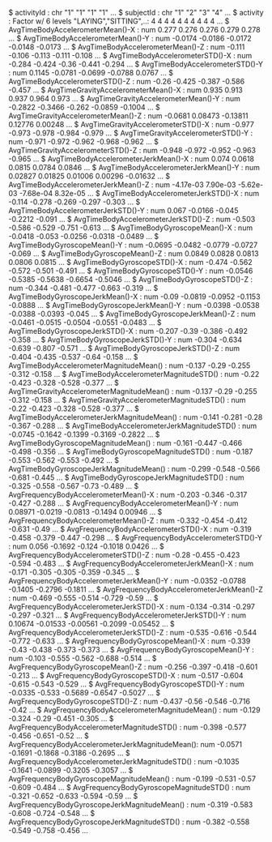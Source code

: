 $ activityId                                      : chr  "1" "1" "1" "1" ...
 $ subjectId                                       : chr  "1" "2" "3" "4" ...
 $ activity                                        : Factor w/ 6 levels "LAYING","SITTING",..: 4 4 4 4 4 4 4 4 4 4 ...
 $ AvgTimeBodyAccelerometerMean()-X                : num  0.277 0.276 0.276 0.279 0.278 ...
 $ AvgTimeBodyAccelerometerMean()-Y                : num  -0.0174 -0.0186 -0.0172 -0.0148 -0.0173 ...
 $ AvgTimeBodyAccelerometerMean()-Z                : num  -0.111 -0.106 -0.113 -0.111 -0.108 ...
 $ AvgTimeBodyAccelerometerSTD()-X                 : num  -0.284 -0.424 -0.36 -0.441 -0.294 ...
 $ AvgTimeBodyAccelerometerSTD()-Y                 : num  0.1145 -0.0781 -0.0699 -0.0788 0.0767 ...
 $ AvgTimeBodyAccelerometerSTD()-Z                 : num  -0.26 -0.425 -0.387 -0.586 -0.457 ...
 $ AvgTimeGravityAccelerometerMean()-X             : num  0.935 0.913 0.937 0.964 0.973 ...
 $ AvgTimeGravityAccelerometerMean()-Y             : num  -0.2822 -0.3466 -0.262 -0.0859 -0.1004 ...
 $ AvgTimeGravityAccelerometerMean()-Z             : num  -0.0681 0.08473 -0.13811 0.12776 0.00248 ...
 $ AvgTimeGravityAccelerometerSTD()-X              : num  -0.977 -0.973 -0.978 -0.984 -0.979 ...
 $ AvgTimeGravityAccelerometerSTD()-Y              : num  -0.971 -0.972 -0.962 -0.968 -0.962 ...
 $ AvgTimeGravityAccelerometerSTD()-Z              : num  -0.948 -0.972 -0.952 -0.963 -0.965 ...
 $ AvgTimeBodyAccelerometerJerkMean()-X            : num  0.074 0.0618 0.0815 0.0784 0.0846 ...
 $ AvgTimeBodyAccelerometerJerkMean()-Y            : num  0.02827 0.01825 0.01006 0.00296 -0.01632 ...
 $ AvgTimeBodyAccelerometerJerkMean()-Z            : num  -4.17e-03 7.90e-03 -5.62e-03 -7.68e-04 8.32e-05 ...
 $ AvgTimeBodyAccelerometerJerkSTD()-X             : num  -0.114 -0.278 -0.269 -0.297 -0.303 ...
 $ AvgTimeBodyAccelerometerJerkSTD()-Y             : num  0.067 -0.0166 -0.045 -0.2212 -0.091 ...
 $ AvgTimeBodyAccelerometerJerkSTD()-Z             : num  -0.503 -0.586 -0.529 -0.751 -0.613 ...
 $ AvgTimeBodyGyroscopeMean()-X                    : num  -0.0418 -0.053 -0.0256 -0.0318 -0.0489 ...
 $ AvgTimeBodyGyroscopeMean()-Y                    : num  -0.0695 -0.0482 -0.0779 -0.0727 -0.069 ...
 $ AvgTimeBodyGyroscopeMean()-Z                    : num  0.0849 0.0828 0.0813 0.0806 0.0815 ...
 $ AvgTimeBodyGyroscopeSTD()-X                     : num  -0.474 -0.562 -0.572 -0.501 -0.491 ...
 $ AvgTimeBodyGyroscopeSTD()-Y                     : num  -0.0546 -0.5385 -0.5638 -0.6654 -0.5046 ...
 $ AvgTimeBodyGyroscopeSTD()-Z                     : num  -0.344 -0.481 -0.477 -0.663 -0.319 ...
 $ AvgTimeBodyGyroscopeJerkMean()-X                : num  -0.09 -0.0819 -0.0952 -0.1153 -0.0888 ...
 $ AvgTimeBodyGyroscopeJerkMean()-Y                : num  -0.0398 -0.0538 -0.0388 -0.0393 -0.045 ...
 $ AvgTimeBodyGyroscopeJerkMean()-Z                : num  -0.0461 -0.0515 -0.0504 -0.0551 -0.0483 ...
 $ AvgTimeBodyGyroscopeJerkSTD()-X                 : num  -0.207 -0.39 -0.386 -0.492 -0.358 ...
 $ AvgTimeBodyGyroscopeJerkSTD()-Y                 : num  -0.304 -0.634 -0.639 -0.807 -0.571 ...
 $ AvgTimeBodyGyroscopeJerkSTD()-Z                 : num  -0.404 -0.435 -0.537 -0.64 -0.158 ...
 $ AvgTimeBodyAccelerometerMagnitudeMean()         : num  -0.137 -0.29 -0.255 -0.312 -0.158 ...
 $ AvgTimeBodyAccelerometerMagnitudeSTD()          : num  -0.22 -0.423 -0.328 -0.528 -0.377 ...
 $ AvgTimeGravityAccelerometerMagnitudeMean()      : num  -0.137 -0.29 -0.255 -0.312 -0.158 ...
 $ AvgTimeGravityAccelerometerMagnitudeSTD()       : num  -0.22 -0.423 -0.328 -0.528 -0.377 ...
 $ AvgTimeBodyAccelerometerJerkMagnitudeMean()     : num  -0.141 -0.281 -0.28 -0.367 -0.288 ...
 $ AvgTimeBodyAccelerometerJerkMagnitudeSTD()      : num  -0.0745 -0.1642 -0.1399 -0.3169 -0.2822 ...
 $ AvgTimeBodyGyroscopeMagnitudeMean()             : num  -0.161 -0.447 -0.466 -0.498 -0.356 ...
 $ AvgTimeBodyGyroscopeMagnitudeSTD()              : num  -0.187 -0.553 -0.562 -0.553 -0.492 ...
 $ AvgTimeBodyGyroscopeJerkMagnitudeMean()         : num  -0.299 -0.548 -0.566 -0.681 -0.445 ...
 $ AvgTimeBodyGyroscopeJerkMagnitudeSTD()          : num  -0.325 -0.558 -0.567 -0.73 -0.489 ...
 $ AvgFrequencyBodyAccelerometerMean()-X           : num  -0.203 -0.346 -0.317 -0.427 -0.288 ...
 $ AvgFrequencyBodyAccelerometerMean()-Y           : num  0.08971 -0.0219 -0.0813 -0.1494 0.00946 ...
 $ AvgFrequencyBodyAccelerometerMean()-Z           : num  -0.332 -0.454 -0.412 -0.631 -0.49 ...
 $ AvgFrequencyBodyAccelerometerSTD()-X            : num  -0.319 -0.458 -0.379 -0.447 -0.298 ...
 $ AvgFrequencyBodyAccelerometerSTD()-Y            : num  0.056 -0.1692 -0.124 -0.1018 0.0426 ...
 $ AvgFrequencyBodyAccelerometerSTD()-Z            : num  -0.28 -0.455 -0.423 -0.594 -0.483 ...
 $ AvgFrequencyBodyAccelerometerJerkMean()-X       : num  -0.171 -0.305 -0.305 -0.359 -0.345 ...
 $ AvgFrequencyBodyAccelerometerJerkMean()-Y       : num  -0.0352 -0.0788 -0.1405 -0.2796 -0.1811 ...
 $ AvgFrequencyBodyAccelerometerJerkMean()-Z       : num  -0.469 -0.555 -0.514 -0.729 -0.59 ...
 $ AvgFrequencyBodyAccelerometerJerkSTD()-X        : num  -0.134 -0.314 -0.297 -0.297 -0.321 ...
 $ AvgFrequencyBodyAccelerometerJerkSTD()-Y        : num  0.10674 -0.01533 -0.00561 -0.2099 -0.05452 ...
 $ AvgFrequencyBodyAccelerometerJerkSTD()-Z        : num  -0.535 -0.616 -0.544 -0.772 -0.633 ...
 $ AvgFrequencyBodyGyroscopeMean()-X               : num  -0.339 -0.43 -0.438 -0.373 -0.373 ...
 $ AvgFrequencyBodyGyroscopeMean()-Y               : num  -0.103 -0.555 -0.562 -0.688 -0.514 ...
 $ AvgFrequencyBodyGyroscopeMean()-Z               : num  -0.256 -0.397 -0.418 -0.601 -0.213 ...
 $ AvgFrequencyBodyGyroscopeSTD()-X                : num  -0.517 -0.604 -0.615 -0.543 -0.529 ...
 $ AvgFrequencyBodyGyroscopeSTD()-Y                : num  -0.0335 -0.533 -0.5689 -0.6547 -0.5027 ...
 $ AvgFrequencyBodyGyroscopeSTD()-Z                : num  -0.437 -0.56 -0.546 -0.716 -0.42 ...
 $ AvgFrequencyBodyAccelerometerMagnitudeMean()    : num  -0.129 -0.324 -0.29 -0.451 -0.305 ...
 $ AvgFrequencyBodyAccelerometerMagnitudeSTD()     : num  -0.398 -0.577 -0.456 -0.651 -0.52 ...
 $ AvgFrequencyBodyAccelerometerJerkMagnitudeMean(): num  -0.0571 -0.1691 -0.1868 -0.3186 -0.2695 ...
 $ AvgFrequencyBodyAccelerometerJerkMagnitudeSTD() : num  -0.1035 -0.1641 -0.0899 -0.3205 -0.3057 ...
 $ AvgFrequencyBodyGyroscopeMagnitudeMean()        : num  -0.199 -0.531 -0.57 -0.609 -0.484 ...
 $ AvgFrequencyBodyGyroscopeMagnitudeSTD()         : num  -0.321 -0.652 -0.633 -0.594 -0.59 ...
 $ AvgFrequencyBodyGyroscopeJerkMagnitudeMean()    : num  -0.319 -0.583 -0.608 -0.724 -0.548 ...
 $ AvgFrequencyBodyGyroscopeJerkMagnitudeSTD()     : num  -0.382 -0.558 -0.549 -0.758 -0.456 ...